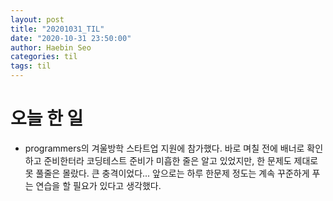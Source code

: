 ```yaml
---
layout: post
title: "20201031_TIL"
date: "2020-10-31 23:50:00"
author: Haebin Seo
categories: til
tags: til
---
```

# 오늘 한 일
- programmers의 겨울방학 스타트업 지원에 참가했다. 바로 며칠 전에 배너로 확인하고 준비한터라 코딩테스트 준비가 미흡한 줄은 알고 있었지만, 한 문제도 제대로 못 풀줄은 몰랐다. 큰 충격이었다...
  앞으로는 하루 한문제 정도는 계속 꾸준하게 푸는 연습을 할 필요가 있다고 생각했다.